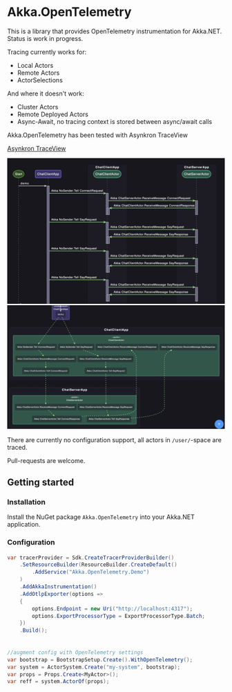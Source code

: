 # Akka.OpenTelemetry

This is a library that provides OpenTelemetry instrumentation for Akka.NET.
Status is work in progress.

Tracing currently works for:

* Local Actors
* Remote Actors
* ActorSelections

And where it doesn't work:

* Cluster Actors
* Remote Deployed Actors
* Async-Await, no tracing context is stored between async/await calls

Akka.OpenTelemetry has been tested with Asynkron TraceView

[Asynkron TraceView](https://github.com/asynkron/TraceViewDeploy)

<img src="images/sequence.png" alt="sequence diagram showing Akka.NET chat application with tracing">

<img src="images/component2.png" alt="component diagram showing Akka.NET chat application with tracing">

There are currently no configuration support, all actors in `/user/`-space are traced.

Pull-requests are welcome.

## Getting started

### Installation

Install the NuGet package `Akka.OpenTelemetry` into your Akka.NET application.

### Configuration

```csharp
var tracerProvider = Sdk.CreateTracerProviderBuilder()
    .SetResourceBuilder(ResourceBuilder.CreateDefault()
        .AddService("Akka.OpenTelemetry.Demo")
    )
    .AddAkkaInstrumentation()
    .AddOtlpExporter(options =>
    {
        options.Endpoint = new Uri("http://localhost:4317");
        options.ExportProcessorType = ExportProcessorType.Batch;
    })
    .Build();
    

//augment config with OpenTelemetry settings
var bootstrap = BootstrapSetup.Create().WithOpenTelemetry();
var system = ActorSystem.Create("my-system", bootstrap);
var props = Props.Create<MyActor>();
var reff = system.ActorOf(props);
```